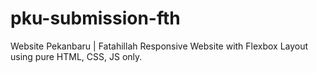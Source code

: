 # pku-submission-fth
Website Pekanbaru | Fatahillah
Responsive Website with Flexbox Layout using pure HTML, CSS, JS only.
